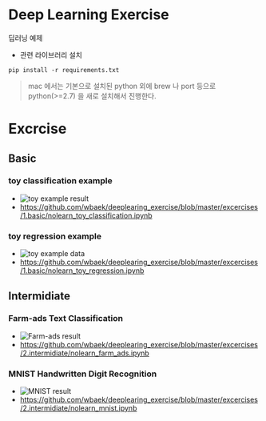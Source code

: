 Deep Learning Exercise
======================
딥러닝 예제

*  관련 라이브러리 설치

  ```
  pip install -r requirements.txt
  ```
  
  > mac 에서는 기본으로 설치된  python 외에  brew 나  port 등으로 python(>=2.7) 을 새로 설치해서 진행한다.

# Excrcise
## Basic
### toy classification example
* ![toy example result](https://raw.githubusercontent.com/wbaek/deeplearing_exercise/master/materials/1.basic/nolearn_toy_example_result.png)
* https://github.com/wbaek/deeplearing_exercise/blob/master/excercises/1.basic/nolearn_toy_classification.ipynb

### toy regression example
* ![toy example data](https://raw.githubusercontent.com/wbaek/deeplearing_exercise/master/materials/1.basic/nolearn_toy_regression_data.png)
* https://github.com/wbaek/deeplearing_exercise/blob/master/excercises/1.basic/nolearn_toy_regression.ipynb


## Intermidiate
### Farm-ads Text Classification
* ![Farm-ads result](https://raw.githubusercontent.com/wbaek/deeplearing_exercise/master/materials/2.intermidiate/nolearn_farm_ads_result.png)
* https://github.com/wbaek/deeplearing_exercise/blob/master/excercises/2.intermidiate/nolearn_farm_ads.ipynb

### MNIST Handwritten Digit Recognition
* ![MNIST result](https://raw.githubusercontent.com/wbaek/deeplearing_exercise/master/materials/2.intermidiate/nolearn_mnist_result.png)
* https://github.com/wbaek/deeplearing_exercise/blob/master/excercises/2.intermidiate/nolearn_mnist.ipynb

